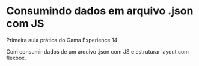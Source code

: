 # Consumindo dados em arquivo .json com JS

Primeira aula prática do Gama Experience 14

Com consumir dados de um arquivo .json com JS e estruturar layout com flexbox.
